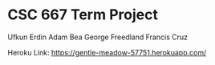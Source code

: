 # CSC 667 Term Project
Ufkun Erdin
Adam Bea
George Freedland
Francis Cruz

Heroku Link: https://gentle-meadow-57751.herokuapp.com/
